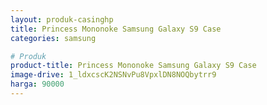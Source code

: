 ```yaml
---
layout: produk-casinghp
title: Princess Mononoke Samsung Galaxy S9 Case
categories: samsung

# Produk
product-title: Princess Mononoke Samsung Galaxy S9 Case
image-drive: 1_ldxcscK2NSNvPu8VpxlDN8NOQbytrr9
harga: 90000
---
```

